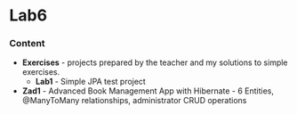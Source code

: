 # Lab6

### Content

- **Exercises** - projects prepared by the teacher and my solutions to simple exercises.
  - **Lab1** - Simple JPA test project
- **Zad1** - Advanced Book Management App with Hibernate - 6 Entities, @ManyToMany relationships, administrator CRUD operations 